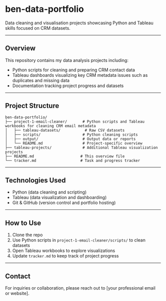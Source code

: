 # ben-data-portfolio

Data cleaning and visualisation projects showcasing Python and Tableau skills focused on CRM datasets.

---

## Overview

This repository contains my data analysis projects including:

- Python scripts for cleaning and preparing CRM contact data  
- Tableau dashboards visualizing key CRM metadata issues such as duplicates and missing data  
- Documentation tracking project progress and datasets  

---

## Project Structure

    ben-data-portfolio/
    ├── project-1-email-cleaner/       # Python scripts and Tableau workbooks for cleaning CRM email metadata
    │   ├── tableau-datasets/           # Raw CSV datasets
    │   ├── scripts/                   # Python cleaning scripts
    │   ├── output/                    # Output data or reports
    │   └── README.md                  # Project-specific overview
    ├── tableau-projects/              # Additional Tableau visualization projects
    ├── README.md                     # This overview file
    └── tracker.md                    # Task and progress tracker

---

## Technologies Used

- Python (data cleaning and scripting)  
- Tableau (data visualization and dashboarding)  
- Git & GitHub (version control and portfolio hosting)  

---

## How to Use

1. Clone the repo  
2. Use Python scripts in `project-1-email-cleaner/scripts/` to clean datasets  
3. Open Tableau workbooks to explore visualizations  
4. Update `tracker.md` to keep track of project progress  

---

## Contact

For inquiries or collaboration, please reach out to [your professional email or website].
